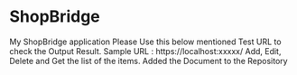 # ShopBridge
My ShopBridge application
Please Use this below mentioned Test URL to check the Output Result. Sample URL : https://localhost:xxxxx/
Add, Edit, Delete and Get the list of the items.
Added the Document to the Repository 
